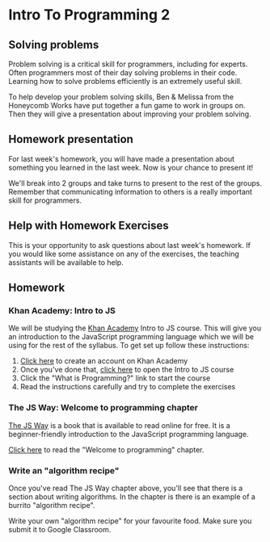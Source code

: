 # Intro To Programming 2

## Solving problems

Problem solving is a critical skill for programmers, including for experts. Often programmers most of their day solving problems in their code. Learning how to solve problems efficiently is an extremely useful skill.

To help develop your problem solving skills, Ben & Melissa from the Honeycomb Works have put together a fun game to work in groups on. Then they will give a presentation about improving your problem solving.

## Homework presentation

For last week's homework, you will have made a presentation about something you learned in the last week. Now is your chance to present it!

We'll break into 2 groups and take turns to present to the rest of the groups. Remember that communicating information to others is a really important skill for programmers.

## Help with Homework Exercises

This is your opportunity to ask questions about last week's homework. If you would like some assistance on any of the exercises, the teaching assistants will be available to help.

## Homework

### Khan Academy: Intro to JS

We will be studying the [Khan Academy](https://www.khanacademy.org) Intro to JS course. This will give you an introduction to the JavaScript programming language which we will be using for the rest of the syllabus. To get set up follow these instructions:

1. [Click here](https://www.khanacademy.org/signup) to create an account on Khan Academy
2. Once you've done that, [click here](https://www.khanacademy.org/computing/computer-programming/programming) to open the Intro to JS course
3. Click the "What is Programming?" link to start the course
4. Read the instructions carefully and try to complete the exercises

### The JS Way: Welcome to programming chapter

[The JS Way](https://github.com/bpesquet/thejsway) is a book that is available to read online for free. It is a beginner-friendly introduction to the JavaScript programming language.

[Click here](https://github.com/bpesquet/thejsway/blob/master/manuscript/intro02.md) to read the "Welcome to programming" chapter.

### Write an "algorithm recipe"

Once you've read The JS Way chapter above, you'll see that there is a section about writing algorithms. In the chapter is there is an example of a burrito "algorithm recipe".

Write your own "algorithm recipe" for your favourite food. Make sure you submit it to Google Classroom.
